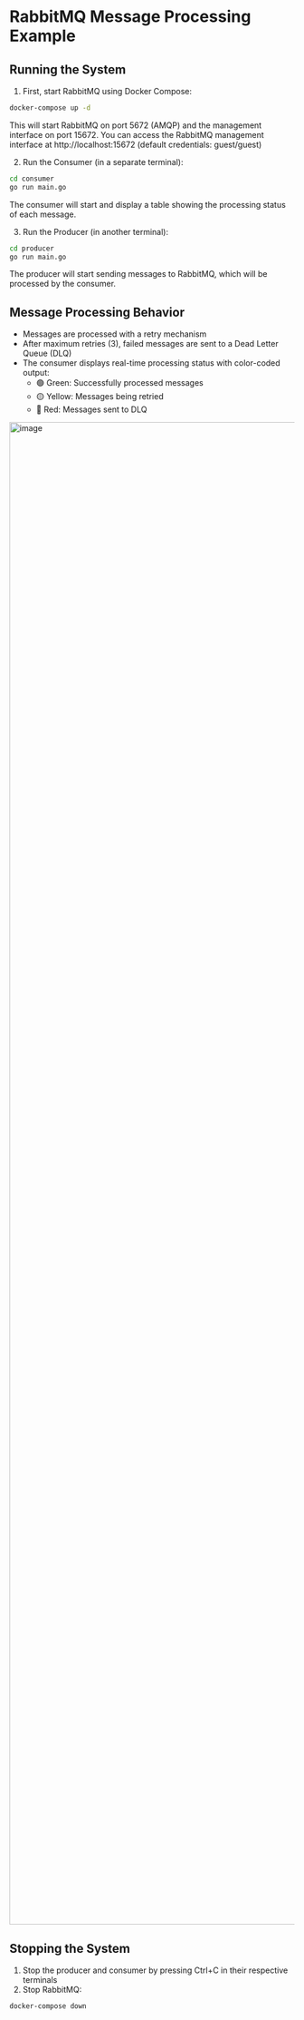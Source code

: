 # RabbitMQ Message Processing Example

## Running the System

1. First, start RabbitMQ using Docker Compose:
```bash
docker-compose up -d
```

This will start RabbitMQ on port 5672 (AMQP) and the management interface on port 15672.
You can access the RabbitMQ management interface at http://localhost:15672 (default credentials: guest/guest)

2. Run the Consumer (in a separate terminal):
```bash
cd consumer
go run main.go
```

The consumer will start and display a table showing the processing status of each message.

3. Run the Producer (in another terminal):
```bash
cd producer
go run main.go
```

The producer will start sending messages to RabbitMQ, which will be processed by the consumer.

## Message Processing Behavior

- Messages are processed with a retry mechanism
- After maximum retries (3), failed messages are sent to a Dead Letter Queue (DLQ)
- The consumer displays real-time processing status with color-coded output:
  - 🟢 Green: Successfully processed messages
  - 🟡 Yellow: Messages being retried
  - 🔴 Red: Messages sent to DLQ

<img width="2649" alt="image" src="https://github.com/user-attachments/assets/ff187bf3-ede9-48a2-9ceb-b5744cc44d0a" />

## Stopping the System

1. Stop the producer and consumer by pressing Ctrl+C in their respective terminals
2. Stop RabbitMQ:
```bash
docker-compose down
```
